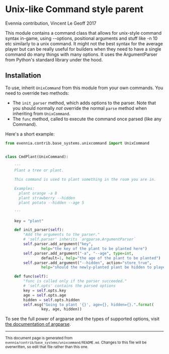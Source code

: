 # Unix-like Command style parent

Evennia contribution, Vincent Le Geoff 2017

This module contains a command class that allows for unix-style command syntax
in-game, using --options, positional arguments and stuff like -n 10 etc
similarly to a unix command. It might not the best syntax for the average player
but can be really useful for builders when they need to have a single command do
many things with many options. It uses the ArgumentParser from Python's standard
library under the hood.

## Installation

To use, inherit `UnixCommand` from this module from your own commands. You need
to override two methods:

- The `init_parser` method, which adds options to the parser. Note that you
  should normally *not* override the normal `parse` method when inheriting from
  `UnixCommand`.
- The `func` method, called to execute the command once parsed (like any Command).

Here's a short example:

```python
from evennia.contrib.base_systems.unixcommand import UnixCommand


class CmdPlant(UnixCommand):

    '''
    Plant a tree or plant.

    This command is used to plant something in the room you are in.

    Examples:
      plant orange -a 8
      plant strawberry --hidden
      plant potato --hidden --age 5

    '''

    key = "plant"

    def init_parser(self):
        "Add the arguments to the parser."
        # 'self.parser' inherits `argparse.ArgumentParser`
        self.parser.add_argument("key",
                help="the key of the plant to be planted here")
        self.parser.add_argument("-a", "--age", type=int,
                default=1, help="the age of the plant to be planted")
        self.parser.add_argument("--hidden", action="store_true",
                help="should the newly-planted plant be hidden to players?")

    def func(self):
        "func is called only if the parser succeeded."
        # 'self.opts' contains the parsed options
        key = self.opts.key
        age = self.opts.age
        hidden = self.opts.hidden
        self.msg("Going to plant '{}', age={}, hidden={}.".format(
                key, age, hidden))
```

To see the full power of argparse and the types of supported options, visit
[the documentation of argparse](https://docs.python.org/2/library/argparse.html).


----

<small>This document page is generated from `evennia/contrib/base_systems/unixcommand/README.md`. Changes to this
file will be overwritten, so edit that file rather than this one.</small>
